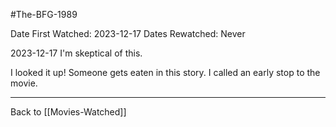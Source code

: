 #The-BFG-1989

Date First Watched:  2023-12-17
Dates Rewatched:  Never

2023-12-17
I'm skeptical of this.

I looked it up!  Someone gets eaten in this story.  I called an early stop to the movie.

---
Back to [[Movies-Watched]]